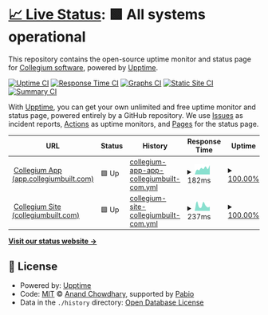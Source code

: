 # [📈 Live Status](https://Collegium-software.github.io/upptime): <!--live status--> **🟩 All systems operational**

This repository contains the open-source uptime monitor and status page for [Collegium software](https://Collegium-software.github.io/upptime), powered by [Upptime](https://github.com/upptime/upptime).

[![Uptime CI](https://github.com/Collegium-software/upptime/workflows/Uptime%20CI/badge.svg)](https://github.com/Collegium-software/upptime/actions?query=workflow%3A%22Uptime+CI%22)
[![Response Time CI](https://github.com/Collegium-software/upptime/workflows/Response%20Time%20CI/badge.svg)](https://github.com/Collegium-software/upptime/actions?query=workflow%3A%22Response+Time+CI%22)
[![Graphs CI](https://github.com/Collegium-software/upptime/workflows/Graphs%20CI/badge.svg)](https://github.com/Collegium-software/upptime/actions?query=workflow%3A%22Graphs+CI%22)
[![Static Site CI](https://github.com/Collegium-software/upptime/workflows/Static%20Site%20CI/badge.svg)](https://github.com/Collegium-software/upptime/actions?query=workflow%3A%22Static+Site+CI%22)
[![Summary CI](https://github.com/Collegium-software/upptime/workflows/Summary%20CI/badge.svg)](https://github.com/Collegium-software/upptime/actions?query=workflow%3A%22Summary+CI%22)

With [Upptime](https://upptime.js.org), you can get your own unlimited and free uptime monitor and status page, powered entirely by a GitHub repository. We use [Issues](https://github.com/Collegium-software/upptime/issues) as incident reports, [Actions](https://github.com/Collegium-software/upptime/actions) as uptime monitors, and [Pages](https://Collegium-software.github.io/upptime) for the status page.

<!--start: status pages-->
<!-- This summary is generated by Upptime (https://github.com/upptime/upptime) -->
<!-- Do not edit this manually, your changes will be overwritten -->
<!-- prettier-ignore -->
| URL | Status | History | Response Time | Uptime |
| --- | ------ | ------- | ------------- | ------ |
| <img alt="" src="https://icons.duckduckgo.com/ip3/app.collegiumbuilt.com.ico" height="13"> [Collegium App (app.collegiumbuilt.com)](https://app.collegiumbuilt.com) | 🟩 Up | [collegium-app-app-collegiumbuilt-com.yml](https://github.com/Collegium-software/upptime/commits/HEAD/history/collegium-app-app-collegiumbuilt-com.yml) | <details><summary><img alt="Response time graph" src="./graphs/collegium-app-app-collegiumbuilt-com/response-time-week.png" height="20"> 182ms</summary><br><a href="https://Collegium-software.github.io/upptime/history/collegium-app-app-collegiumbuilt-com"><img alt="Response time 191" src="https://img.shields.io/endpoint?url=https%3A%2F%2Fraw.githubusercontent.com%2FCollegium-software%2Fupptime%2FHEAD%2Fapi%2Fcollegium-app-app-collegiumbuilt-com%2Fresponse-time.json"></a><br><a href="https://Collegium-software.github.io/upptime/history/collegium-app-app-collegiumbuilt-com"><img alt="24-hour response time 271" src="https://img.shields.io/endpoint?url=https%3A%2F%2Fraw.githubusercontent.com%2FCollegium-software%2Fupptime%2FHEAD%2Fapi%2Fcollegium-app-app-collegiumbuilt-com%2Fresponse-time-day.json"></a><br><a href="https://Collegium-software.github.io/upptime/history/collegium-app-app-collegiumbuilt-com"><img alt="7-day response time 182" src="https://img.shields.io/endpoint?url=https%3A%2F%2Fraw.githubusercontent.com%2FCollegium-software%2Fupptime%2FHEAD%2Fapi%2Fcollegium-app-app-collegiumbuilt-com%2Fresponse-time-week.json"></a><br><a href="https://Collegium-software.github.io/upptime/history/collegium-app-app-collegiumbuilt-com"><img alt="30-day response time 193" src="https://img.shields.io/endpoint?url=https%3A%2F%2Fraw.githubusercontent.com%2FCollegium-software%2Fupptime%2FHEAD%2Fapi%2Fcollegium-app-app-collegiumbuilt-com%2Fresponse-time-month.json"></a><br><a href="https://Collegium-software.github.io/upptime/history/collegium-app-app-collegiumbuilt-com"><img alt="1-year response time 191" src="https://img.shields.io/endpoint?url=https%3A%2F%2Fraw.githubusercontent.com%2FCollegium-software%2Fupptime%2FHEAD%2Fapi%2Fcollegium-app-app-collegiumbuilt-com%2Fresponse-time-year.json"></a></details> | <details><summary><a href="https://Collegium-software.github.io/upptime/history/collegium-app-app-collegiumbuilt-com">100.00%</a></summary><a href="https://Collegium-software.github.io/upptime/history/collegium-app-app-collegiumbuilt-com"><img alt="All-time uptime 100.00%" src="https://img.shields.io/endpoint?url=https%3A%2F%2Fraw.githubusercontent.com%2FCollegium-software%2Fupptime%2FHEAD%2Fapi%2Fcollegium-app-app-collegiumbuilt-com%2Fuptime.json"></a><br><a href="https://Collegium-software.github.io/upptime/history/collegium-app-app-collegiumbuilt-com"><img alt="24-hour uptime 100.00%" src="https://img.shields.io/endpoint?url=https%3A%2F%2Fraw.githubusercontent.com%2FCollegium-software%2Fupptime%2FHEAD%2Fapi%2Fcollegium-app-app-collegiumbuilt-com%2Fuptime-day.json"></a><br><a href="https://Collegium-software.github.io/upptime/history/collegium-app-app-collegiumbuilt-com"><img alt="7-day uptime 100.00%" src="https://img.shields.io/endpoint?url=https%3A%2F%2Fraw.githubusercontent.com%2FCollegium-software%2Fupptime%2FHEAD%2Fapi%2Fcollegium-app-app-collegiumbuilt-com%2Fuptime-week.json"></a><br><a href="https://Collegium-software.github.io/upptime/history/collegium-app-app-collegiumbuilt-com"><img alt="30-day uptime 100.00%" src="https://img.shields.io/endpoint?url=https%3A%2F%2Fraw.githubusercontent.com%2FCollegium-software%2Fupptime%2FHEAD%2Fapi%2Fcollegium-app-app-collegiumbuilt-com%2Fuptime-month.json"></a><br><a href="https://Collegium-software.github.io/upptime/history/collegium-app-app-collegiumbuilt-com"><img alt="1-year uptime 100.00%" src="https://img.shields.io/endpoint?url=https%3A%2F%2Fraw.githubusercontent.com%2FCollegium-software%2Fupptime%2FHEAD%2Fapi%2Fcollegium-app-app-collegiumbuilt-com%2Fuptime-year.json"></a></details>
| <img alt="" src="https://icons.duckduckgo.com/ip3/collegiumbuilt.com.ico" height="13"> [Collegium Site (collegiumbuilt.com)](https://collegiumbuilt.com) | 🟩 Up | [collegium-site-collegiumbuilt-com.yml](https://github.com/Collegium-software/upptime/commits/HEAD/history/collegium-site-collegiumbuilt-com.yml) | <details><summary><img alt="Response time graph" src="./graphs/collegium-site-collegiumbuilt-com/response-time-week.png" height="20"> 237ms</summary><br><a href="https://Collegium-software.github.io/upptime/history/collegium-site-collegiumbuilt-com"><img alt="Response time 227" src="https://img.shields.io/endpoint?url=https%3A%2F%2Fraw.githubusercontent.com%2FCollegium-software%2Fupptime%2FHEAD%2Fapi%2Fcollegium-site-collegiumbuilt-com%2Fresponse-time.json"></a><br><a href="https://Collegium-software.github.io/upptime/history/collegium-site-collegiumbuilt-com"><img alt="24-hour response time 178" src="https://img.shields.io/endpoint?url=https%3A%2F%2Fraw.githubusercontent.com%2FCollegium-software%2Fupptime%2FHEAD%2Fapi%2Fcollegium-site-collegiumbuilt-com%2Fresponse-time-day.json"></a><br><a href="https://Collegium-software.github.io/upptime/history/collegium-site-collegiumbuilt-com"><img alt="7-day response time 237" src="https://img.shields.io/endpoint?url=https%3A%2F%2Fraw.githubusercontent.com%2FCollegium-software%2Fupptime%2FHEAD%2Fapi%2Fcollegium-site-collegiumbuilt-com%2Fresponse-time-week.json"></a><br><a href="https://Collegium-software.github.io/upptime/history/collegium-site-collegiumbuilt-com"><img alt="30-day response time 240" src="https://img.shields.io/endpoint?url=https%3A%2F%2Fraw.githubusercontent.com%2FCollegium-software%2Fupptime%2FHEAD%2Fapi%2Fcollegium-site-collegiumbuilt-com%2Fresponse-time-month.json"></a><br><a href="https://Collegium-software.github.io/upptime/history/collegium-site-collegiumbuilt-com"><img alt="1-year response time 227" src="https://img.shields.io/endpoint?url=https%3A%2F%2Fraw.githubusercontent.com%2FCollegium-software%2Fupptime%2FHEAD%2Fapi%2Fcollegium-site-collegiumbuilt-com%2Fresponse-time-year.json"></a></details> | <details><summary><a href="https://Collegium-software.github.io/upptime/history/collegium-site-collegiumbuilt-com">100.00%</a></summary><a href="https://Collegium-software.github.io/upptime/history/collegium-site-collegiumbuilt-com"><img alt="All-time uptime 100.00%" src="https://img.shields.io/endpoint?url=https%3A%2F%2Fraw.githubusercontent.com%2FCollegium-software%2Fupptime%2FHEAD%2Fapi%2Fcollegium-site-collegiumbuilt-com%2Fuptime.json"></a><br><a href="https://Collegium-software.github.io/upptime/history/collegium-site-collegiumbuilt-com"><img alt="24-hour uptime 100.00%" src="https://img.shields.io/endpoint?url=https%3A%2F%2Fraw.githubusercontent.com%2FCollegium-software%2Fupptime%2FHEAD%2Fapi%2Fcollegium-site-collegiumbuilt-com%2Fuptime-day.json"></a><br><a href="https://Collegium-software.github.io/upptime/history/collegium-site-collegiumbuilt-com"><img alt="7-day uptime 100.00%" src="https://img.shields.io/endpoint?url=https%3A%2F%2Fraw.githubusercontent.com%2FCollegium-software%2Fupptime%2FHEAD%2Fapi%2Fcollegium-site-collegiumbuilt-com%2Fuptime-week.json"></a><br><a href="https://Collegium-software.github.io/upptime/history/collegium-site-collegiumbuilt-com"><img alt="30-day uptime 100.00%" src="https://img.shields.io/endpoint?url=https%3A%2F%2Fraw.githubusercontent.com%2FCollegium-software%2Fupptime%2FHEAD%2Fapi%2Fcollegium-site-collegiumbuilt-com%2Fuptime-month.json"></a><br><a href="https://Collegium-software.github.io/upptime/history/collegium-site-collegiumbuilt-com"><img alt="1-year uptime 100.00%" src="https://img.shields.io/endpoint?url=https%3A%2F%2Fraw.githubusercontent.com%2FCollegium-software%2Fupptime%2FHEAD%2Fapi%2Fcollegium-site-collegiumbuilt-com%2Fuptime-year.json"></a></details>

<!--end: status pages-->

[**Visit our status website →**](https://Collegium-software.github.io/upptime)

## 📄 License

- Powered by: [Upptime](https://github.com/upptime/upptime)
- Code: [MIT](./LICENSE) © [Anand Chowdhary](https://anandchowdhary.com), supported by [Pabio](https://pabio.com)
- Data in the `./history` directory: [Open Database License](https://opendatacommons.org/licenses/odbl/1-0/)
